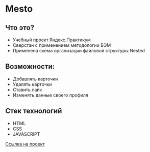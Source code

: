 # Mesto
## Что это?

* Учебный проект Яндекс.Практикум
* Сверстан с применением методологии БЭМ
* Применена схема организации файловой структуры Nested

## Возможности:
* Добавлять карточки
* Удалять карточки
* Ставить лайк
* Изменять данные своего профиля

## Стек технологий
* HTML
* CSS
* JAVASCRIPT

[Ссылка на проект](https://manopposite.github.io/mesto/.)
